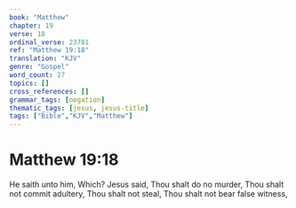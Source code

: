```yaml
---
book: "Matthew"
chapter: 19
verse: 18
ordinal_verse: 23781
ref: "Matthew 19:18"
translation: "KJV"
genre: "Gospel"
word_count: 27
topics: []
cross_references: []
grammar_tags: [negation]
thematic_tags: [jesus, jesus-title]
tags: ["Bible","KJV","Matthew"]
---
```


# Matthew 19:18

He saith unto him, Which? Jesus said, Thou shalt do no murder, Thou shalt not commit adultery, Thou shalt not steal, Thou shalt not bear false witness,
